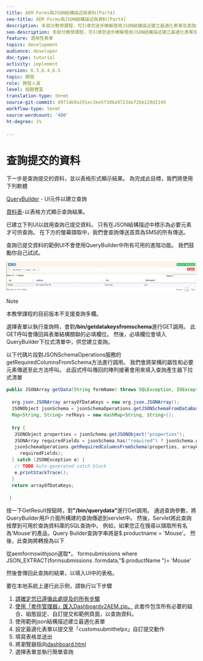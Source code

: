 ```yaml
---
title: AEM Forms與JSON結構描述與資料[Part4]
seo-title: AEM Forms與JSON結構描述與資料[Part4]
description: 多部分教學課程，可引導您逐步瞭解使用JSON結構描述建立最適化表單及查詢提交資料的相關步驟。
seo-description: 多部分教學課程，可引導您逐步瞭解使用JSON結構描述建立最適化表單及查詢提交資料的相關步驟。
feature: 適用性表單
topics: development
audience: developer
doc-type: tutorial
activity: implement
version: 6.3,6.4,6.5
topic: 開發
role: 開發人員
level: 經驗豐富
translation-type: tm+mt
source-git-commit: d9714b9a291ec3ee5f3dba9723de72bb120d2149
workflow-type: tm+mt
source-wordcount: '480'
ht-degree: 1%

---
```



# 查詢提交的資料


下一步是查詢提交的資料，並以表格形式顯示結果。 為完成此目標，我們將使用下列軟體

[QueryBuilder](https://querybuilder.js.org/) - UI元件以建立查詢

[資料表](https://datatables.net/)-以表格方式顯示查詢結果。

已建立下列UI以啟用查詢已提交資料。 只有在JSON結構描述中標示為必要元素才可供查詢。 在下方的螢幕擷取中，我們會查詢傳送首頁為SMS的所有傳送。

查詢已提交資料的範例UI不會使用QueryBuilder中所有可用的進階功能。 我們鼓勵你自己試試。

![querybuilder](assets/querybuilderui.gif)

>[!NOTE]
>
>本教學課程的目前版本不支援查詢多欄。

選擇表單以執行查詢時，會對&#x200B;**/bin/getdatakeysfromschema**&#x200B;進行GET調用。 此GET呼叫會傳回與表單結構關聯的必填欄位。 然後，必填欄位會填入QueryBuilder下拉式清單中，供您建立查詢。

以下代碼片段對JSONSchemaOperations服務的getRequiredColumnsFromSchema方法進行調用。 我們會將架構的屬性和必要元素傳遞至此方法呼叫。 此函式呼叫傳回的陣列接著會用來填入查詢產生器下拉式清單

```java
public JSONArray getData(String formName) throws SQLException, IOException {

  org.json.JSONArray arrayOfDataKeys = new org.json.JSONArray();
  JSONObject jsonSchema = jsonSchemaOperations.getJSONSchemaFromDataBase(formName);
  Map<String, String> refKeys = new HashMap<String, String>();

  try {
   JSONObject properties = jsonSchema.getJSONObject("properties");
   JSONArray requiredFields = jsonSchema.has("required") ? jsonSchema.getJSONArray("required") : null;
   jsonSchemaOperations.getRequiredColumnsFromSchema(properties, arrayOfDataKeys, "", jsonSchema, refKeys,
     requiredFields);
  } catch (JSONException e) {
   // TODO Auto-generated catch block
   e.printStackTrace();
  }
  return arrayOfDataKeys;

 }
```

按一下GetResult按鈕時，對&#x200B;**&quot;/bin/querydata&quot;**&#x200B;進行Get調用。 通過查詢參數，將QueryBuilder用戶介面所構建的查詢傳遞到servlet中。 然後，Servlet將此查詢按摩到可用於查詢資料庫的SQL查詢中。 例如，如果您正在搜尋以擷取所有名為&#39;Mouse&#39;的產品，Query Builder查詢字串將是$.productname = &#39;Mouse&#39;。 然後，此查詢將轉換為以下

從aemformswithjson選取*。  formsubmissions where JSON_EXTRACT(formsubmissions .formdata,&quot;$.productName &quot;)= &#39;Mouse&#39;

然後會傳回此查詢的結果，以填入UI中的表格。

要在本地系統上運行此示例，請執行以下步驟

1. [請確定您已遵循此處提及的所有步驟](part2.md)
1. [使用「套件管理器」匯入Dashboardv2AEM.zip。](assets/dashboardv2.zip) 此套件包含所有必要的組合、組態設定、自訂提交和範例頁面，以查詢資料。
1. 使用範例json結構描述建立最適化表單
1. 設定最適化表單以提交至「customsubmithelpx」自訂提交動作
1. 填寫表格並送出
1. 將瀏覽器指向[dashboard.html](http://localhost:4502/content/AemForms/dashboard.html)
1. 選擇表單並執行簡單查詢

